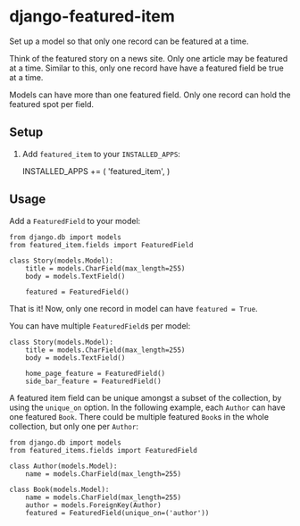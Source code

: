 django-featured-item
====================

Set up a model so that only one record can be featured at a time.

Think of the featured story on a news site. Only one article may be featured
at a time. Similar to this, only one record have have a featured field be true
at a time.

Models can have more than one featured field. Only one record can hold the
featured spot per field.

Setup
-----

1. Add `featured_item` to your `INSTALLED_APPS`:

	INSTALLED_APPS += (
		'featured_item',
	)

Usage
-----

Add a `FeaturedField` to your model:

	from django.db import models
	from featured_item.fields import FeaturedField

	class Story(models.Model):
		title = models.CharField(max_length=255)
		body = models.TextField()

		featured = FeaturedField()

That is it! Now, only one record in model can have `featured = True`.

You can have multiple `FeaturedField`s per model:

	class Story(models.Model):
		title = models.CharField(max_length=255)
		body = models.TextField()

		home_page_feature = FeaturedField()
		side_bar_feature = FeaturedField()

A featured item field can be unique amongst a subset of the collection, by
using the `unique_on` option. In the following example, each `Author` can have
one featured `Book`. There could be multiple featured `Book`s in the whole
collection, but only one per `Author`:

	from django.db import models
	from featured_items.fields import FeaturedField

	class Author(models.Model):
		name = models.CharField(max_length=255)

	class Book(models.Model):
		name = models.CharField(max_length=255)
		author = models.ForeignKey(Author)
		featured = FeaturedField(unique_on=('author'))
